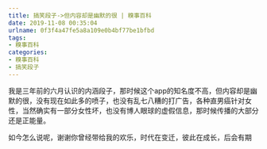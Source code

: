 ```yaml
---
title: 搞笑段子->但内容却是幽默的很 | 糗事百科
date: 2019-11-08 00:35:04
urlname: 0f3f4a47fe5a8a109e0b4bf77be1bfbd
tags: 
- 糗事百科
categories:
- 糗事百科
- 搞笑段子
---
```

我是三年前的六月认识的内涵段子，那时候这个app的知名度不高，但内容却是幽默的很，没有现在如此多的喷子，也没有乱七八糟的打广告，各种直男癌针对女性，当然确实有一部分女性坏，也没有博人眼球的虚假信息，那时候传播的大部分还是正能量。

如今怎么说呢，谢谢你曾经带给我的欢乐，时代在变迁，彼此在成长，后会有期


